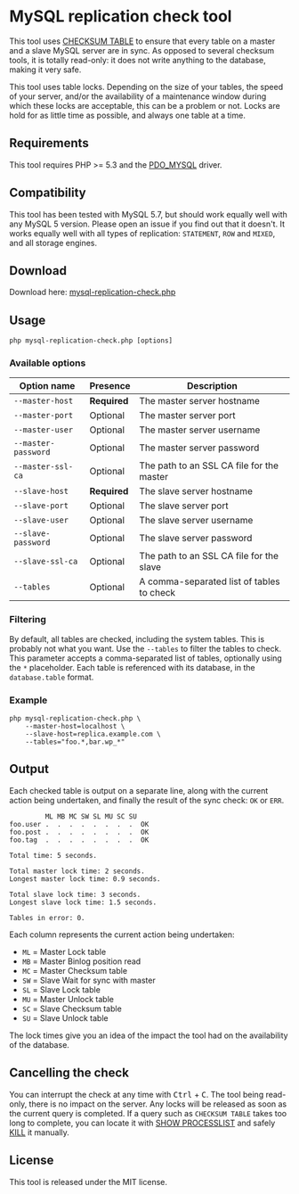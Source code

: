 # MySQL replication check tool

This tool uses [CHECKSUM TABLE](http://dev.mysql.com/doc/en/checksum-table.html) to ensure that every table on a master and a slave MySQL server are in sync.
As opposed to several checksum tools, it is totally read-only: it does not write anything to the database, making it very safe.

This tool uses table locks. Depending on the size of your tables, the speed of your server, and/or the availability of a maintenance window during which these locks are acceptable, this can be a problem or not.
Locks are hold for as little time as possible, and always one table at a time.

## Requirements

This tool requires PHP >= 5.3 and the [PDO_MYSQL](http://php.net/manual/en/ref.pdo-mysql.php) driver.

## Compatibility

This tool has been tested with MySQL 5.7, but should work equally well with any MySQL 5 version. Please open an issue if you find out that it doesn't.
It works equally well with all types of replication: `STATEMENT`, `ROW` and `MIXED`, and all storage engines.

## Download

Download here: [mysql-replication-check.php](https://raw.githubusercontent.com/BenMorel/mysql-replication-check/master/mysql-replication-check.php)

## Usage

    php mysql-replication-check.php [options]

### Available options

| Option name         | Presence     | Description                               |
| ------------------- | ------------ | ----------------------------------------- |
| `--master-host`     | **Required** | The master server hostname                |
| `--master-port`     | Optional     | The master server port                    |
| `--master-user`     | Optional     | The master server username                |
| `--master-password` | Optional     | The master server password                |
| `--master-ssl-ca`   | Optional     | The path to an SSL CA file for the master |
| `--slave-host`      | **Required** | The slave server hostname                 |
| `--slave-port`      | Optional     | The slave server port                     |
| `--slave-user`      | Optional     | The slave server username                 |
| `--slave-password`  | Optional     | The slave server password                 |
| `--slave-ssl-ca`    | Optional     | The path to an SSL CA file for the slave  |
| `--tables`          | Optional     | A comma-separated list of tables to check |

### Filtering

By default, all tables are checked, including the system tables. This is probably not what you want.
Use the `--tables` to filter the tables to check. This parameter accepts a comma-separated list of tables,
optionally using the `*` placeholder. Each table is referenced with its database, in the `database.table` format.

### Example

    php mysql-replication-check.php \
        --master-host=localhost \
        --slave-host=replica.example.com \
        --tables="foo.*,bar.wp_*"

## Output

Each checked table is output on a separate line, along with the current action being undertaken,
and finally the result of the sync check: `OK` or `ERR`.

             ML MB MC SW SL MU SC SU
    foo.user .  .  .  .  .  .  .  .  OK
    foo.post .  .  .  .  .  .  .  .  OK
    foo.tag  .  .  .  .  .  .  .  .  OK
    
    Total time: 5 seconds.
    
    Total master lock time: 2 seconds.
    Longest master lock time: 0.9 seconds.
    
    Total slave lock time: 3 seconds.
    Longest slave lock time: 1.5 seconds.
    
    Tables in error: 0.

Each column represents the current action being undertaken:

- `ML` = Master Lock table
- `MB` = Master Binlog position read
- `MC` = Master Checksum table
- `SW` = Slave Wait for sync with master
- `SL` = Slave Lock table
- `MU` = Master Unlock table
- `SC` = Slave Checksum table
- `SU` = Slave Unlock table

The lock times give you an idea of the impact the tool had on the availability of the database.

## Cancelling the check

You can interrupt the check at any time with <kbd>Ctrl</kbd> + <kbd>C</kbd>.
The tool being read-only, there is no impact on the server.
Any locks will be released as soon as the current query is completed.
If a query such as `CHECKSUM TABLE` takes too long to complete, you can locate it with [SHOW PROCESSLIST](http://dev.mysql.com/doc/en/show-processlist.html) and safely [KILL](http://dev.mysql.com/doc/en/kill.html) it manually.

## License

This tool is released under the MIT license.
